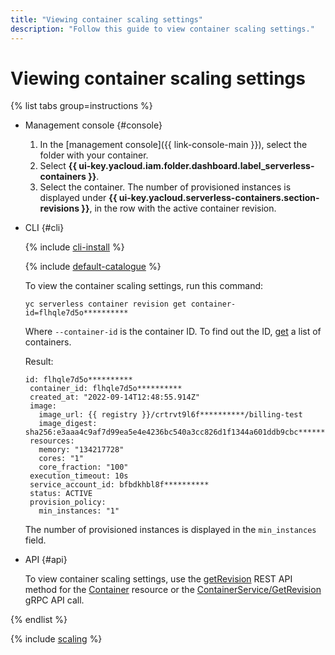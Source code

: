 ```yaml
---
title: "Viewing container scaling settings"
description: "Follow this guide to view container scaling settings."
---
```


# Viewing container scaling settings

{% list tabs group=instructions %}

- Management console {#console}

   1. In the [management console]({{ link-console-main }}), select the folder with your container.
   1. Select **{{ ui-key.yacloud.iam.folder.dashboard.label_serverless-containers }}**.
   1. Select the container. The number of provisioned instances is displayed under **{{ ui-key.yacloud.serverless-containers.section-revisions }}**, in the row with the active container revision.

- CLI {#cli}

   {% include [cli-install](../../_includes/cli-install.md) %}

   {% include [default-catalogue](../../_includes/default-catalogue.md) %}

   To view the container scaling settings, run this command:

   ```
   yc serverless container revision get container-id=flhqle7d5o**********
   ```

   Where `--container-id` is the container ID. To find out the ID, [get](list.md) a list of containers.

   Result:

   ```
   id: flhqle7d5o**********
   	container_id: flhqle7d5o**********
   	created_at: "2022-09-14T12:48:55.914Z"
   	image:
   	  image_url: {{ registry }}/crtrvt9l6f**********/billing-test
   	  image_digest: sha256:e3aaa4c9af7d99ea5e4e4236bc540a3cc826d1f1344a601ddb9cbc**********
   	resources:
   	  memory: "134217728"
   	  cores: "1"
   	  core_fraction: "100"
   	execution_timeout: 10s
   	service_account_id: bfbdkhbl8f**********
   	status: ACTIVE
   	provision_policy:
   	  min_instances: "1"
   ```

   The number of provisioned instances is displayed in the `min_instances` field.

- API {#api}

   To view container scaling settings, use the [getRevision](../containers/api-ref/Container/getRevision.md) REST API method for the [Container](../containers/api-ref/Container/index.md) resource or the [ContainerService/GetRevision](../containers/api-ref/grpc/container_service.md#GetRevision) gRPC API call.

{% endlist %}

{% include [scaling](../../_includes/serverless-containers/see-also-scaling.md) %}